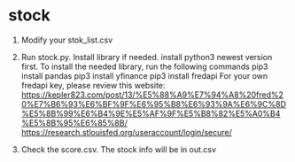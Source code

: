 # stock
1. Modify your stok_list.csv

2. Run stock.py. Install library if needed.
  install python3 newest version first.
  To install the needed library, run the following commands
  pip3 install pandas
  pip3 install yfinance 
  pip3 install fredapi 
  For your own fredapi key, please review this website:
https://kepler823.com/post/13/%E5%88%A9%E7%94%A8%20fred%20%E7%B6%93%E6%BF%9F%E6%95%B8%E6%93%9A%E6%9C%8D%E5%8B%99%E6%B4%9E%E5%AF%9F%E5%B8%82%E5%A0%B4%E5%8B%95%E6%85%8B/
https://research.stlouisfed.org/useraccount/login/secure/

3. Check the score.csv. The stock info will be in out.csv
